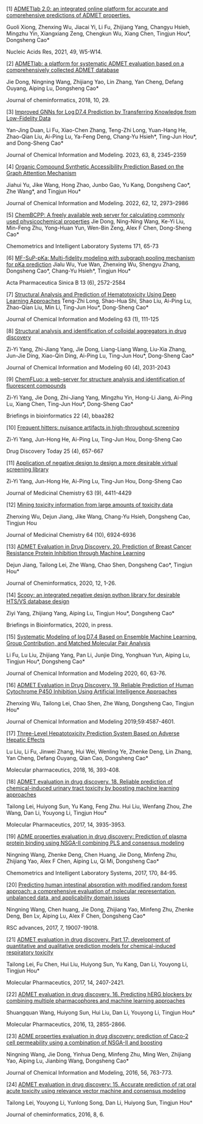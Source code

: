 [1] [ADMETlab 2.0: an integrated online platform for accurate and comprehensive predictions of ADMET properties.](https://doi.org/10.1093/nar/gkab255) 

Guoli Xiong, Zhenxing Wu, Jiacai Yi, Li Fu, Zhijiang Yang, Changyu Hsieh, Mingzhu Yin, Xiangxiang Zeng, Chengkun Wu, Xiang Chen, Tingjun Hou*, Dongsheng Cao* 

Nucleic Acids Res, 2021, 49, W5-W14.

[2] [ADMETlab: a platform for systematic ADMET evaluation based on a comprehensively collected ADMET database](https://doi.org/10.1186/s13321-018-0283-x)

Jie Dong, Ningning Wang, Zhijiang Yao, Lin Zhang, Yan Cheng, Defang Ouyang, Aiping Lu, Dongsheng Cao*

Journal of cheminformatics, 2018, 10, 29.

[3] [Improved GNNs for Log D7.4 Prediction by Transferring Knowledge from Low-Fidelity Data](https://doi.org/10.1021/acs.jcim.2c01564)

Yan-Jing Duan, Li Fu, Xiao-Chen Zhang, Teng-Zhi Long, Yuan-Hang He, Zhao-Qian Liu, Ai-Ping Lu, Ya-Feng Deng, Chang-Yu Hsieh*, Ting-Jun Hou*, and Dong-Sheng Cao*

Journal of Chemical Information and Modeling. 2023, 63, 8, 2345–2359


[4] [Organic Compound Synthetic Accessibility Prediction Based on the Graph Attention Mechanism](https://doi.org/10.1021/acs.jcim.2c00038)

Jiahui Yu, Jike Wang, Hong Zhao, Junbo Gao, Yu Kang, Dongsheng Cao*, Zhe Wang*, and Tingjun Hou*

Journal of Chemical Information and Modeling. 2022, 62, 12, 2973–2986

[5] [ChemBCPP: A freely available web server for calculating commonly used physicochemical properties](https://doi.org/10.1016/j.chemolab.2017.10.006)
Jie Dong, Ning-Ning Wang, Ke-Yi Liu, Min-Feng Zhu, Yong-Huan Yun, Wen-Bin Zeng, Alex F Chen, Dong-Sheng Cao*

Chemometrics and Intelligent Laboratory Systems 171, 65-73


[6] [MF-SuP-pKa: Multi-fidelity modeling with subgraph pooling mechanism for pKa prediction](https://doi.org/10.1016/j.apsb.2022.11.010)
Jialu Wu, Yue Wan, Zhenxing Wu, Shengyu Zhang, Dongsheng Cao*, Chang-Yu Hsieh*, Tingjun Hou*

Acta Pharmaceutica Sinica B 13 (6), 2572-2584

[7] [Structural Analysis and Prediction of Hematotoxicity Using Deep Learning Approaches](https://doi.org/10.1021/acs.jcim.2c01088)
Teng-Zhi Long, Shao-Hua Shi, Shao Liu, Ai-Ping Lu, Zhao-Qian Liu, Min Li, Ting-Jun Hou*, Dong-Sheng Cao*

Journal of Chemical Information and Modeling 63 (1), 111-125


[8] [Structural analysis and identification of colloidal aggregators in drug discovery](https://doi.org/10.1021/acs.jcim.9b00541)

Zi-Yi Yang, Zhi-Jiang Yang, Jie Dong, Liang-Liang Wang, Liu-Xia Zhang, Jun-Jie Ding, Xiao-Qin Ding, Ai-Ping Lu, Ting-Jun Hou*, Dong-Sheng Cao*

Journal of Chemical Information and Modeling 60 (4), 2031-2043

[9] [ChemFLuo: a web-server for structure analysis and identification of fluorescent compounds ](https://doi.org/10.1093/bib/bbaa282)

Zi-Yi Yang, Jie Dong, Zhi-Jiang Yang, Mingzhu Yin, Hong-Li Jiang, Ai-Ping Lu, Xiang Chen, Ting-Jun Hou*, Dong-Sheng Cao*

Briefings in bioinformatics 22 (4), bbaa282


[10] [Frequent hitters: nuisance artifacts in high-throughput screening](https://doi.org/10.1016/j.drudis.2020.01.014)

Zi-Yi Yang, Jun-Hong He, Ai-Ping Lu, Ting-Jun Hou, Dong-Sheng Cao

Drug Discovery Today 25 (4), 657-667

[11] [Application of negative design to design a more desirable virtual screening library](https://doi.org/10.1021/acs.jmedchem.9b01476)

Zi-Yi Yang, Jun-Hong He, Ai-Ping Lu, Ting-Jun Hou, Dong-Sheng Cao

Journal of Medicinal Chemistry 63 (9), 4411-4429


[12] [Mining toxicity information from large amounts of toxicity data](https://doi.org/10.1021/acs.jmedchem.1c00421)

Zhenxing Wu, Dejun Jiang, Jike Wang, Chang-Yu Hsieh, Dongsheng Cao, Tingjun Hou

Journal of Medicinal Chemistry 64 (10), 6924-6936



[13] [ADMET Evaluation in Drug Discovery. 20. Prediction of Breast Cancer Resistance Protein Inhibition through Machine Learning](https://doi.org/10.1186/s13321-020-00421-y)

Dejun Jiang, Tailong Lei, Zhe Wang, Chao Shen, Dongsheng Cao*, Tingjun Hou*

Journal of Cheminformatics, 2020, 12, 1-26.

[14] [Scopy: an integrated negative design python library for desirable HTS/VS database design](https://doi.org/10.1093/bib/bbaa194)

Ziyi Yang, Zhijiang Yang, Aiping Lu, Tingjun Hou*, Dongsheng Cao*

Briefings in Bioinformatics, 2020, in press.

[15] [Systematic Modeling of log D7.4 Based on Ensemble Machine Learning, Group Contribution, and Matched Molecular Pair Analysis](https://doi.org/10.1021/acs.jcim.9b00718)

Li Fu, Lu Liu, Zhijiang Yang, Pan Li, Junjie Ding, Yonghuan Yun, Aiping Lu, Tingjun Hou*, Dongsheng Cao*

Journal of Chemical Information and Modeling 2020, 60, 63-76.

[16] [ADMET Evaluation in Drug Discovery. 19. Reliable Prediction of Human Cytochrome P450 Inhibition Using Artificial Intelligence Approaches](https://doi.org/10.1021/acs.jcim.9b00801)

Zhenxing Wu, Tailong Lei, Chao Shen, Zhe Wang, Dongsheng Cao, Tingjun Hou*

Journal of Chemical Information and Modeling 2019;59:4587-4601.

[17] [Three-Level Hepatotoxicity Prediction System Based on Adverse Hepatic Effects](https://doi.org/10.1021/acs.molpharmaceut.8b01048)

Lu Liu, Li Fu, Jinwei Zhang, Hui Wei, Wenling Ye, Zhenke Deng, Lin Zhang, Yan Cheng, Defang Ouyang, Qian Cao, Dongsheng Cao*

Molecular pharmaceutics, 2018, 16, 393-408.

[18] [ADMET evaluation in drug discovery. 18. Reliable prediction of chemical-induced urinary tract toxicity by boosting machine learning approaches](https://doi.org/10.1021/acs.molpharmaceut.7b00631)

Tailong Lei, Huiyong Sun, Yu Kang, Feng Zhu. Hui Liu, Wenfang Zhou, Zhe Wang, Dan Li, Youyong Li, Tingjun Hou*

Molecular Pharmaceutics, 2017, 14, 3935-3953.

[19] [ADME properties evaluation in drug discovery: Prediction of plasma protein binding using NSGA-II combining PLS and consensus modeling](https://doi.org/10.1016/j.chemolab.2017.09.005)

Ningning Wang, Zhenke Deng, Chen Huang, Jie Dong, Minfeng Zhu, Zhijiang Yao, Alex F Chen, Aiping Lu, Qi Mi, Dongsheng Cao*

Chemometrics and Intelligent Laboratory Systems, 2017, 170, 84-95.

[20] [Predicting human intestinal absorption with modified random forest approach: a comprehensive evaluation of molecular representation, unbalanced data, and applicability domain issues](https://doi.org/10.1039/C6RA28442F)

Ningning Wang, Chen huang, Jie Dong, Zhijiang Yao, Minfeng Zhu, Zhenke Deng, Ben Lv, Aiping Lu, Alex F Chen, Dongsheng Cao*

RSC advances, 2017, 7, 19007-19018.

[21] [ADMET evaluation in drug discovery. Part 17: development of quantitative and qualitative prediction models for chemical-induced respiratory toxicity](https://doi.org/10.1021/acs.molpharmaceut.7b00317)

Tailong Lei, Fu Chen, Hui Liu, Huiyong Sun, Yu Kang, Dan Li, Youyong Li, Tingjun Hou*

Molecular Pharmaceutics, 2017, 14, 2407-2421.

[22] [ADMET evaluation in drug discovery. 16. Predicting hERG blockers by combining multiple 
pharmacophores and machine learning approaches](https://doi.org/10.1021/acs.molpharmaceut.6b00471)

Shuangquan Wang, Huiyong Sun, Hui Liu, Dan Li, Youyong Li, Tingjun Hou*

Molecular Pharmaceutics, 2016, 13, 2855-2866.

[23] [ADME properties evaluation in drug discovery: prediction of Caco-2 cell permeability using a combination of NSGA-II and boosting](https://doi.org/10.1021/acs.jcim.5b00642)

Ningning Wang, Jie Dong, Yinhua Deng, Minfeng Zhu, Ming Wen, Zhijiang Yao, Aiping Lu, Jianbing Wang, Dongsheng Cao*

Journal of Chemical Information and Modeling, 2016, 56, 763-773.

[24] [ADMET evaluation in drug discovery: 15. Accurate prediction of rat oral acute toxicity using relevance vector machine and consensus modeling](https://doi.org/10.1186/s13321-016-0117-7)

Tailong Lei, Youyong Li, Yunlong Song, Dan Li, Huiyong Sun, Tingjun Hou*

Journal of cheminformatics, 2016, 8, 6.